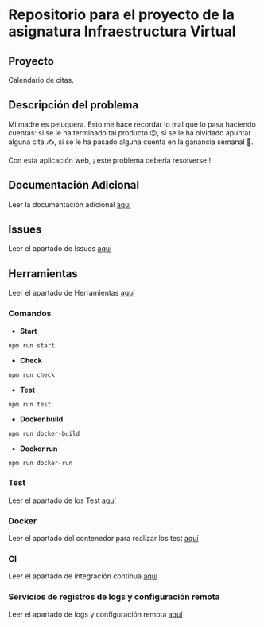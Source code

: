 # Repositorio para el proyecto de la asignatura Infraestructura Virtual
## Proyecto
Calendario de citas.
## Descripción del problema
Mi madre es peluquera. Esto me hace recordar lo mal que lo pasa haciendo cuentas: si se le ha terminado tal producto :pensive:, si se le ha olvidado apuntar alguna cita :writing_hand:, si se le ha pasado alguna cuenta en la ganancia semanal :open_book:.

Con esta aplicación web, ¡ este problema debería resolverse !
## Documentación Adicional
Leer la documentación adicional [aquí](./docs/Objetivo-0/CONFIGURACION.md)
## Issues
Leer el apartado de Issues [aquí](./docs/Objetivo-1/ISSUES.md)
## Herramientas
Leer el apartado de Herramientas [aquí](./docs/Objetivo-3/HERRAMIENTAS.md) 
### Comandos

- **Start**
```
npm run start
```

- **Check**
```
npm run check
```

- **Test**
```
npm run test
```

- **Docker build**
```
npm run docker-build
```

- **Docker run**
```
npm run docker-run
```


### Test
Leer el apartado de los Test [aquí](./docs/Objetivo-4/TEST.md)

### Docker
Leer el apartado del contenedor para realizar los test [aquí](./docs/Objetivo-5/DOCKER.md)

### CI
Leer el apartado de integración continua [aquí](./docs/Objetivo-6/CI.md)

### Servicios de registros de logs y configuración remota
Leer el apartado de logs y configuración remota [aquí](./docs/Objetivo-7/SISTEMAS.md)